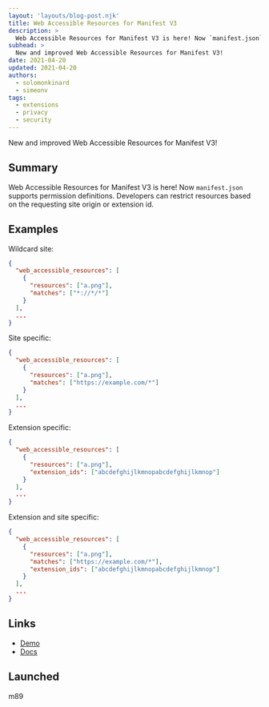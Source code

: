 ```yaml
---
layout: 'layouts/blog-post.njk'
title: Web Accessible Resources for Manifest V3
description: >
  Web Accessible Resources for Manifest V3 is here! Now `manifest.json` supports permission definitions. Developers can restrict resources based on the requesting site origin or extension id.
subhead: >
  New and improved Web Accessible Resources for Manifest V3!
date: 2021-04-20
updated: 2021-04-20
authors:
  - solomonkinard
  - simeonv
tags:
  - extensions
  - privacy
  - security
---
```


New and improved Web Accessible Resources for Manifest V3!

## Summary

Web Accessible Resources for Manifest V3 is here! Now ```manifest.json``` supports permission definitions. Developers can restrict resources based on the requesting site origin or extension id.

## Examples

Wildcard site:

```json
{
  "web_accessible_resources": [
    {
      "resources": ["a.png"],
      "matches": ["*://*/*"]
    }
  ],
  ...
}
```

Site specific:

```json
{
  "web_accessible_resources": [
    {
      "resources": ["a.png"],
      "matches": ["https://example.com/*"]
    }
  ],
  ...
}
```


Extension specific:

```json
{
  "web_accessible_resources": [
    {
      "resources": ["a.png"],
      "extension_ids": ["abcdefghijlkmnopabcdefghijlkmnop"]
    }
  ],
  ...
}
```

Extension and site specific:

```json
{
  "web_accessible_resources": [
    {
      "resources": ["a.png"],
      "matches": ["https://example.com/*"],
      "extension_ids": ["abcdefghijlkmnopabcdefghijlkmnop"]
    }
  ],
  ...
}
```

## Links

* [Demo][war-example]
* [Docs][war-docs]

## Launched

m89

[war-example]: https://github.com/GoogleChrome/chrome-extensions-samples/tree/main/api/web-accessible-resources
[war-docs]: https://developer.chrome.com/docs/extensions/mv3/manifest/web_accessible_resources/
